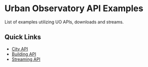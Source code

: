 # Urban Observatory API Examples

List of examples utilizing UO APIs, downloads and streams.

## Quick Links

- [City API](/city)
- [Building API](/building)
- [Streaming API](/streaming)
